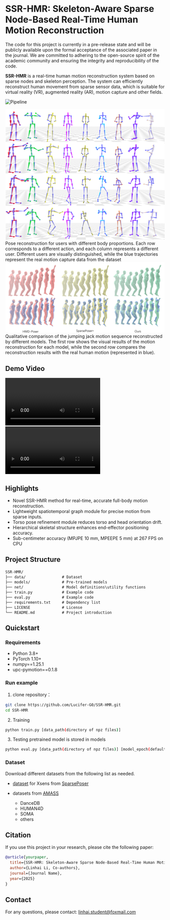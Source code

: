 
# SSR-HMR: Skeleton-Aware Sparse Node-Based Real-Time Human Motion Reconstruction

The code for this project is currently in a pre-release state and will be publicly available upon the formal acceptance of the associated paper in the journal. We are committed to adhering to the open-source spirit of the academic community and ensuring the integrity and reproducibility of the code.

**SSR-HMR** is a real-time human motion reconstruction system based on sparse nodes and skeleton perception. The system can efficiently reconstruct human movement from sparse sensor data, which is suitable for virtual reality (VR), augmented reality (AR), motion capture and other fields.

![Pipeline](visualization/Pipeline.jpg)

![nine_person](visualization/nine_person.png)
Pose reconstruction for users with different body proportions. Each row corresponds to a different action, and each column represents a different user. Different users are visually distinguished, while the blue trajectories represent the real motion capture data from the dataset
![vr-qualitative](visualization/vr-qualitative.png)
Qualitative comparison of the jumping jack motion sequence reconstructed by different models. The first row shows the visual results of the motion reconstruction for each model, while the second row compares the reconstruction results with the real human motion (represented in blue).

## Demo Video
![AMASS_dance](visualization/AMASS_dance.mp4)
![xsens_nineperson](visualization/xsens_nineperson.mp4)

## Highlights
- Novel SSR-HMR method for real-time, accurate full-body motion reconstruction.
- Lightweight spatiotemporal graph module for precise motion from sparse inputs.
- Torso pose refinement module reduces torso and head orientation drift.
- Hierarchical skeletal structure enhances end-effector positioning accuracy.
- Sub-centimeter accuracy (MPJPE 10 mm, MPEEPE 5 mm) at 267 FPS on CPU

## Project Structure

```
SSR-HMR/
├── data/                # Dataset
├── models/              # Pre-trained models
├── net/                 # Model definitions\utility functions
├── train.py             # Example code
├── eval.py              # Example code
├── requirements.txt     # Dependency list
├── LICENSE              # License
└── README.md            # Project introduction
```

## Quickstart

### Requirements

- Python 3.8+
- PyTorch 1.10+
- numpy==1.25.1
- upc-pymotion==0.1.8

### Run example

1. clone repository：

```bash
git clone https://github.com/Lucifer-G0/SSR-HMR.git
cd SSR-HMR
```
2. Training
```bash
python train.py [data_path(directory of npz files)]
```

3. Testing
pretrained model is stored in models
```bash
python eval.py [data_path(directory of npz files)] [model_epoch(default:1277)]
```

### Dataset

Download different datasets from the following list as needed.

- [dataset](https://zenodo.org/record/8427980/files/data.zip?download=1) for Xsens from [SparsePoser ](https://github.com/UPC-ViRVIG/SparsePoser)

- datasets from [AMASS](https://amass.is.tue.mpg.de/index.html)
  - DanceDB
  - HUMAN4D
  - SOMA
  - others

  
## Citation

If you use this project in your research, please cite the following paper:

```bibtex
@article{yourpaper,
  title={SSR-HMR: Skeleton-Aware Sparse Node-Based Real-Time Human Motion Reconstruction},
  author={Linhai Li, Co-authors},
  journal={Journal Name},
  year={2025}
}
```

## Contact

For any questions, please contact: [linhai.student@foxmail.com](mailto:linhai.student@foxmail.com)